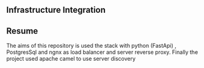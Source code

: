 ## Infrastructure Integration


## Resume

The aims of this repository is used the stack with python (FastApi) , PostgresSql and ngnx as load balancer and server reverse proxy. Finally the project used apache camel to use server discovery 

